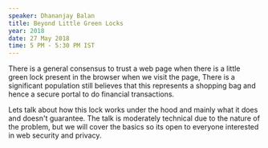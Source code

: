 ```yaml
---
speaker: Dhananjay Balan
title: Beyond Little Green Locks
year: 2018
date: 27 May 2018
time: 5 PM - 5:30 PM IST
---
```

There is a general consensus to trust a web page when there is a little green lock present in the browser when we visit the page, There is a significant population still believes that this represents a shopping bag and hence a secure portal to do financial transactions.

Lets talk about how this lock works under the hood and mainly what it does and doesn't guarantee. The talk is moderately technical due to the nature of the problem, but we will cover the basics so its open to everyone interested in web security and privacy.

